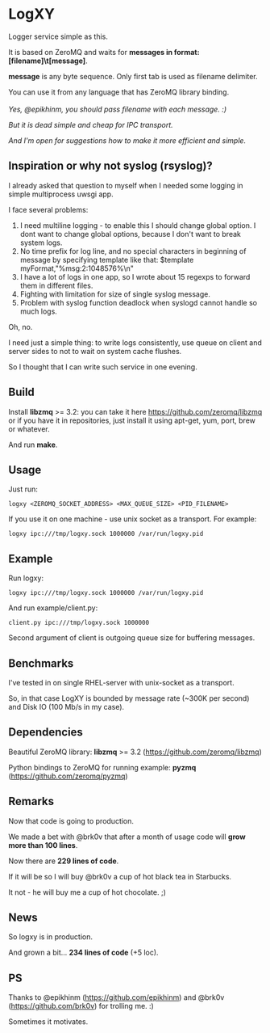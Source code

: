 # LogXY
Logger service simple as this.

It is based on ZeroMQ and waits for **messages in format: [filename]\t[message]**.

**message** is any byte sequence. Only first tab is used as filename delimiter.

You can use it from any language that has ZeroMQ library binding.
<br><br>
*Yes, @epikhinm, you should pass filename with each message. :)*

*But it is dead simple and cheap for IPC transport.*

*And I'm open for suggestions how to make it more efficient and simple.*


Inspiration or why not syslog (rsyslog)?
--
I already asked that question to myself when I needed some logging in simple multiprocess uwsgi app.

I face several problems:

1. I need multiline logging - to enable this I should change global option. I dont want to change global options, because I don't want to break system logs.
2. No time prefix for log line, and no special characters in beginning of message by specifying template like that: $template myFormat,"%msg:2:1048576%\n"
3. I have a lot of logs in one app, so I wrote about 15 regexps to forward them in different files.
4. Fighting with limitation for size of single syslog message.
5. Problem with syslog function deadlock when syslogd cannot handle so much logs.

Oh, no.

I need just a simple thing: to write logs consistently, use queue on client and server sides to not to wait on system cache flushes.

So I thought that I can write such service in one evening.

Build
--
Install **libzmq** >= 3.2: you can take it here https://github.com/zeromq/libzmq or if you have it in repositories, just install it using apt-get, yum, port, brew or whatever.

And run **make**.

Usage
--
Just run: 
```
logxy <ZEROMQ_SOCKET_ADDRESS> <MAX_QUEUE_SIZE> <PID_FILENAME>
```

If you use it on one machine - use unix socket as a transport.
For example: 
```
logxy ipc:///tmp/logxy.sock 1000000 /var/run/logxy.pid
```

Example
--
Run logxy: 
```
logxy ipc:///tmp/logxy.sock 1000000 /var/run/logxy.pid
```

And run example/client.py: 
```
client.py ipc:///tmp/logxy.sock 1000000
```

Second argument of client is outgoing queue size for buffering messages.

Benchmarks
--
I've tested in on single RHEL-server with unix-socket as a transport.

So, in that case LogXY is bounded by message rate (~300K per second) and Disk IO (100 Mb/s in my case).

Dependencies
--
Beautiful ZeroMQ library: **libzmq** >= 3.2 (https://github.com/zeromq/libzmq)

Python bindings to ZeroMQ for running example: **pyzmq** (https://github.com/zeromq/pyzmq)

Remarks
--
Now that code is going to production.

We made a bet with @brk0v that after a month of usage code will **grow more than 100 lines**. 

Now there are **229 lines of code**.

If it will be so I will buy @brk0v a cup of hot black tea in Starbucks.

It not - he will buy me a cup of hot chocolate. ;)

News
--
So logxy is in production.

And grown a bit... **234 lines of code** (+5 loc).


PS
--
Thanks to @epikhinm (https://github.com/epikhinm) and @brk0v (https://github.com/brk0v) for trolling me. :)

Sometimes it motivates.

